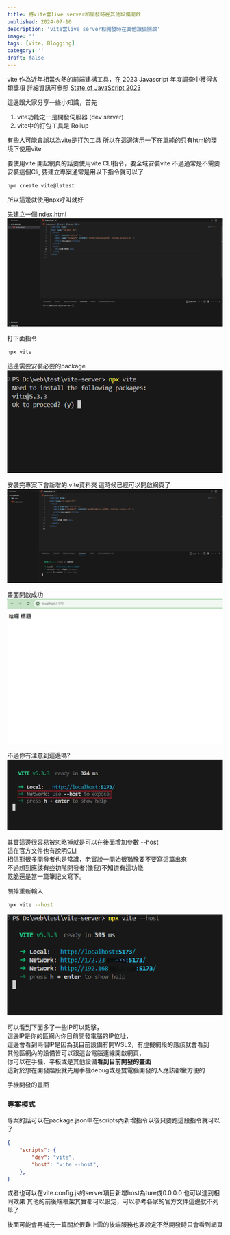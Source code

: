 ```yaml
---
title: 將vite當live server和開發時在其他設備開啟
published: 2024-07-10
description: 'vite當live server和開發時在其他設備開啟'
image: ''
tags: [Vite, Blogging]
category: ''
draft: false 
---
```


vite 作為近年相當火熱的前端建構工具，在 2023 Javascript 年度調查中獲得各類獎項
詳細資訊可參照 [State of JavaScript 2023](https://2023.stateofjs.com/en-US/)

這邊跟大家分享一些小知識，首先

1. vite功能之一是開發伺服器 (dev server)
2. vite中的打包工具是 Rollup 

有些人可能會誤以為vite是打包工具
所以在這邊演示一下在單純的只有html的環境下使用vite

要使用vite 開起網頁的話要使用vite CLI指令，要全域安裝vite
不過通常是不需要安裝這個Cli, 要建立專案通常是用以下指令就可以了

```sh
npm create vite@latest
```
所以這邊就使用npx呼叫就好


先建立一個index.html
![image](https://github.com/Gingene/astro-portfolio/blob/main/public/vite-post/vite1.png?raw=true)

打下面指令
```sh
npx vite
```

這邊需要安裝必要的package
![image](https://github.com/Gingene/astro-portfolio/blob/main/public/vite-post/vite3.png?raw=true)

安裝完專案下會新增的.vite資料夾
這時候已經可以開啟網頁了
![image](https://github.com/Gingene/astro-portfolio/blob/main/public/vite-post/vite4.png?raw=true)

畫面開啟成功
![image](https://github.com/Gingene/astro-portfolio/blob/main/public/vite-post/vite5.png?raw=true)

不過你有注意到這邊嗎?
![image](https://github.com/Gingene/astro-portfolio/blob/main/public/vite-post/vite-host.jpg?raw=true)

其實這邊很容易被忽略掉就是可以在後面增加參數 --host  
這在官方文件也有說明[CLI](https://vitejs.dev/guide/cli.html)  
相信對很多開發者也是常識，老實說一開始很猶豫要不要寫這篇出來  
不過想到應該有些初階開發者(像我)不知道有這功能  
乾脆還是當一篇筆記文寫下。

關掉重新輸入
```sh
npx vite --host
```
![image](https://github.com/Gingene/astro-portfolio/blob/main/public/vite-post/vite-network.png?raw=true)

可以看到下面多了一些IP可以點擊，  
這邊IP是你的區網內你目前開發電腦的IP位址，  
這邊會看到兩個IP是因為我目前設備有開WSL2，有虛擬網段的應該就會看到  
其他區網內的設備皆可以跟這台電腦連線開啟網頁，  
你可以在手機、平板或是其他設備**看到目前開發的畫面**  
這對於想在開發階段就先用手機debug或是雙電腦開發的人應該都蠻方便的

手機開發的畫面

### 專案模式

專案的話可以在package.json中在scripts內新增指令以後只要跑這段指令就可以了
```json
{
    "scripts": {
        "dev": "vite",
        "host": "vite --host",
    },
}
```

或者也可以在vite.config.js的server項目新增host為ture或0.0.0.0 也可以達到相同效果
其他的前後端框架其實都可以設定，可以參考各家的官方文件這邊就不列舉了

後面可能會再補充一篇關於很難上雲的後端服務也要設定不然開發時只會看到網頁